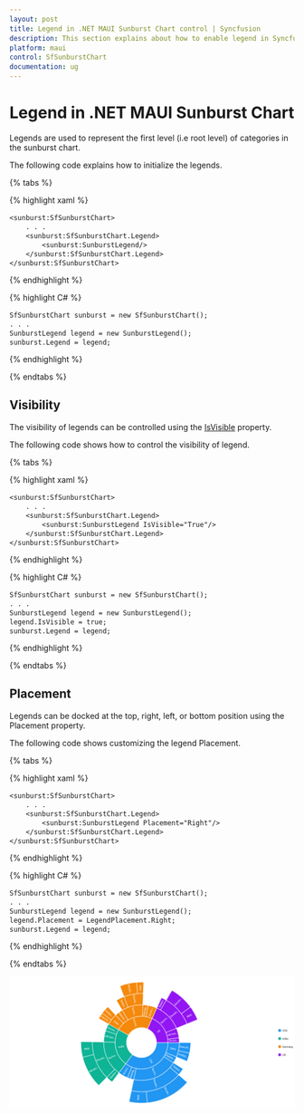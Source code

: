 ```yaml
---
layout: post
title: Legend in .NET MAUI Sunburst Chart control | Syncfusion
description: This section explains about how to enable legend in Syncfusion .NET MAUI Sunburst Chart control.
platform: maui
control: SfSunburstChart
documentation: ug
---
```


# Legend in .NET MAUI Sunburst Chart

Legends are used to represent the first level (i.e root level) of categories in the sunburst chart.

The following code explains how to initialize the legends.

{% tabs %} 

{% highlight xaml %}

    <sunburst:SfSunburstChart>
        . . .
        <sunburst:SfSunburstChart.Legend>
            <sunburst:SunburstLegend/>
        </sunburst:SfSunburstChart.Legend>
    </sunburst:SfSunburstChart>

{% endhighlight %}

{% highlight C# %}

    SfSunburstChart sunburst = new SfSunburstChart();
    . . .
    SunburstLegend legend = new SunburstLegend();
    sunburst.Legend = legend;

{% endhighlight %}

{% endtabs %} 

## Visibility

The visibility of legends can be controlled using the [IsVisible]() property.

The following code shows how to control the visibility of legend.

{% tabs %} 

{% highlight xaml %}

    <sunburst:SfSunburstChart>
        . . .
        <sunburst:SfSunburstChart.Legend>
            <sunburst:SunburstLegend IsVisible="True"/>
        </sunburst:SfSunburstChart.Legend>
    </sunburst:SfSunburstChart>

{% endhighlight %}

{% highlight C# %}

    SfSunburstChart sunburst = new SfSunburstChart();
    . . .
    SunburstLegend legend = new SunburstLegend();
    legend.IsVisible = true;
    sunburst.Legend = legend;

{% endhighlight %}

{% endtabs %} 

## Placement

Legends can be docked at the top, right, left, or bottom position using the Placement property.

The following code shows customizing the legend Placement.

{% tabs %} 

{% highlight xaml %}

    <sunburst:SfSunburstChart>
        . . .
        <sunburst:SfSunburstChart.Legend>
            <sunburst:SunburstLegend Placement="Right"/>
        </sunburst:SfSunburstChart.Legend>
    </sunburst:SfSunburstChart>

{% endhighlight %}

{% highlight C# %}

    SfSunburstChart sunburst = new SfSunburstChart();
    . . .
    SunburstLegend legend = new SunburstLegend();
    legend.Placement = LegendPlacement.Right;
    sunburst.Legend = legend;

{% endhighlight %}

{% endtabs %} 

![Legend placement in Sunburst Chart](Legend_images/sunburst_chart_legend_placement.png)